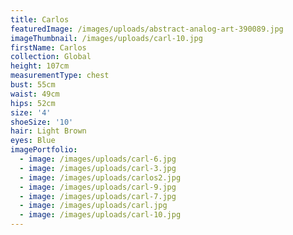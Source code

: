 ```yaml
---
title: Carlos
featuredImage: /images/uploads/abstract-analog-art-390089.jpg
imageThumbnail: /images/uploads/carl-10.jpg
firstName: Carlos
collection: Global
height: 107cm
measurementType: chest
bust: 55cm
waist: 49cm
hips: 52cm
size: '4'
shoeSize: '10'
hair: Light Brown
eyes: Blue
imagePortfolio:
  - image: /images/uploads/carl-6.jpg
  - image: /images/uploads/carl-3.jpg
  - image: /images/uploads/carlos2.jpg
  - image: /images/uploads/carl-9.jpg
  - image: /images/uploads/carl-7.jpg
  - image: /images/uploads/carl.jpg
  - image: /images/uploads/carl-10.jpg
---
```


